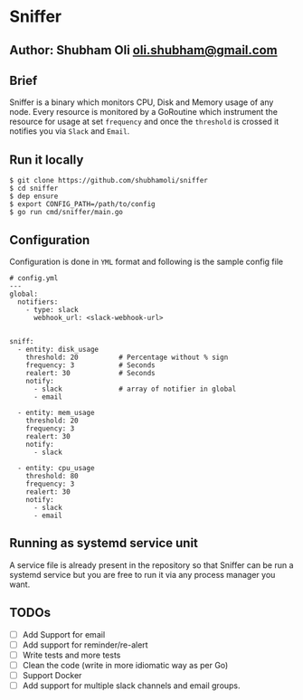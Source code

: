 # Sniffer

Author: Shubham Oli <oli.shubham@gmail.com>
---


## Brief
Sniffer is a binary which monitors CPU, Disk and Memory usage of any node. Every resource is monitored by a GoRoutine which instrument the resource for usage at set `frequency` and once the `threshold` is crossed it notifies you via `Slack` and `Email`.


## Run it locally
```
$ git clone https://github.com/shubhamoli/sniffer
$ cd sniffer
$ dep ensure
$ export CONFIG_PATH=/path/to/config
$ go run cmd/sniffer/main.go
```


## Configuration
Configuration is done in `YML` format and following is the sample config file
```
# config.yml
---
global:
  notifiers:
    - type: slack
      webhook_url: <slack-webhook-url>


sniff:
  - entity: disk_usage       
    threshold: 20          # Percentage without % sign
    frequency: 3           # Seconds
    realert: 30            # Seconds
    notify:
      - slack              # array of notifier in global
      - email

  - entity: mem_usage
    threshold: 20
    frequency: 3
    realert: 30
    notify:
      - slack

  - entity: cpu_usage
    threshold: 80
    frequency: 3
    realert: 30
    notify:
      - slack
      - email
```

## Running as systemd service unit
A service file is already present in the repository so that Sniffer can be run a systemd service but you are free to run it via any process manager you want.


## TODOs
- [ ] Add Support for email
- [ ] Add support for reminder/re-alert
- [ ] Write tests and more tests
- [ ] Clean the code (write in more idiomatic way as per Go)
- [ ] Support Docker
- [ ] Add support for multiple slack channels and email groups.
